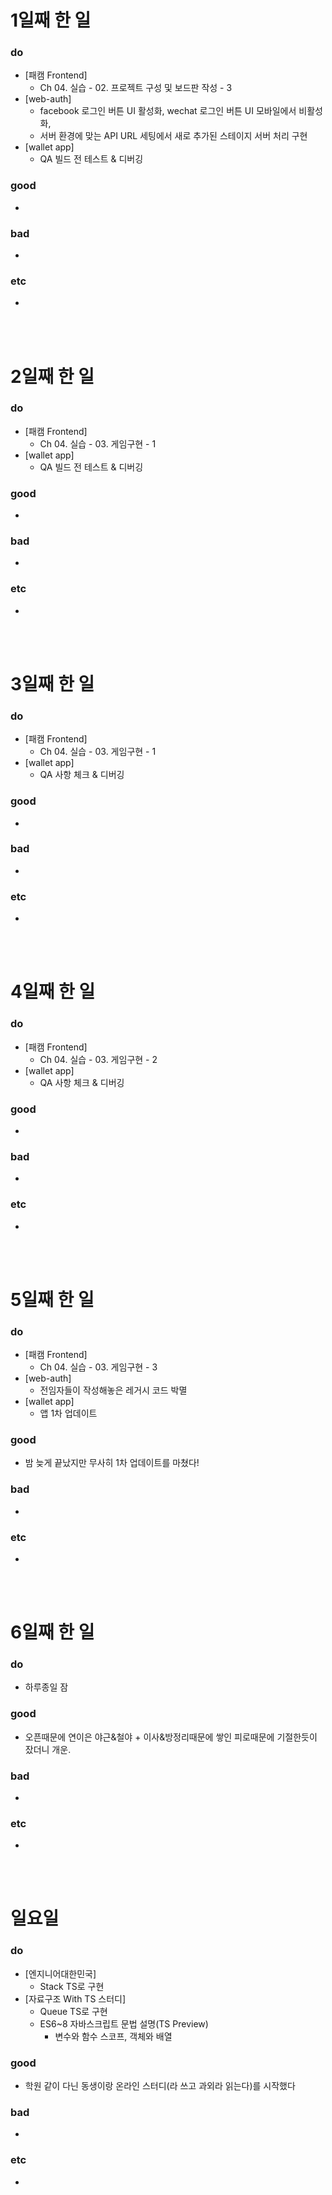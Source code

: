 # 1일째 한 일 
### do
- [패캠 Frontend]
  - Ch 04. 실습 - 02. 프로젝트 구성 및 보드판 작성 - 3
- [web-auth]
  - facebook 로그인 버튼 UI 활성화, wechat 로그인 버튼 UI 모바일에서 비활성화, 
  - 서버 환경에 맞는 API URL 세팅에서 새로 추가된 스테이지 서버 처리 구현
- [wallet app]
  - QA 빌드 전 테스트 & 디버깅
### good
- 

### bad
- 

### etc
- 

<br /><br />

# 2일째 한 일 
### do
- [패캠 Frontend]
  - Ch 04. 실습 - 03. 게임구현 - 1
- [wallet app]
  - QA 빌드 전 테스트 & 디버깅

### good
-

### bad
-

### etc
-

<br /><br />


# 3일째 한 일 
### do
- [패캠 Frontend] 
  - Ch 04. 실습 - 03. 게임구현 - 1 
- [wallet app]
  - QA 사항 체크 & 디버깅
  
### good
-

### bad
-

### etc
-

<br /><br />

# 4일째 한 일 
### do
- [패캠 Frontend]
  - Ch 04. 실습 - 03. 게임구현 - 2 
- [wallet app]
  - QA 사항 체크 & 디버깅

### good
-

### bad
-

### etc
- 

<br /><br />

# 5일째 한 일 
### do
- [패캠 Frontend]
  - Ch 04. 실습 - 03. 게임구현 - 3
- [web-auth]
  - 전임자들이 작성해놓은 레거시 코드 박멸
- [wallet app]
  - 앱 1차 업데이트

### good
- 밤 늦게 끝났지만 무사히 1차 업데이트를 마쳤다!

### bad
- 

### etc
- 

<br /><br />

# 6일째 한 일 
### do
- 하루종일 잠

### good
- 오픈때문에 연이은 야근&철야 + 이사&방정리때문에 쌓인 피로때문에 기절한듯이 잤더니 개운. 
 
### bad
-

### etc
-

<br /><br />

# 일요일
### do
- [엔지니어대한민국]
	- Stack TS로 구현
- [자료구조 With TS 스터디]
  - Queue TS로 구현
  - ES6~8 자바스크립트 문법 설명(TS Preview)
    - 변수와 함수 스코프, 객체와 배열
  
### good
- 학원 같이 다닌 동생이랑 온라인 스터디(라 쓰고 과외라 읽는다)를 시작했다

### bad
- 

### etc
-

<br /><br />
